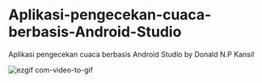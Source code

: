 # Aplikasi-pengecekan-cuaca-berbasis-Android-Studio
Aplikasi pengecekan cuaca berbasis Android Studio by Donald N.P Kansil



![ezgif com-video-to-gif](https://github.com/nathankxl21/Aplikasi-pengecekan-cuaca-berbasis-Android-Studio/assets/132435707/06616a34-05be-4472-81fa-dc0734adbb72)
